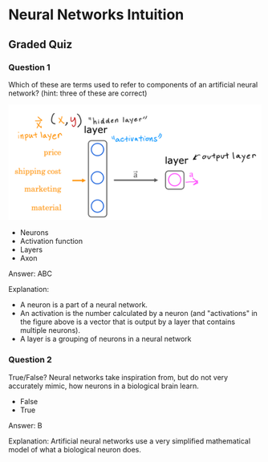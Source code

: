 # Neural Networks Intuition

## Graded Quiz

### Question 1

Which of these are terms used to refer to components of an artificial neural network? (hint: three of these are correct)

![NeuralComponents](./images/C2_W1_Q1_NeuralComponents.png)

- Neurons
- Activation function
- Layers
- Axon

Answer: ABC

Explanation:

- A neuron is a part of a neural network.
- An activation is the number calculated by a neuron (and "activations" in the figure above is a vector that is output by a layer that contains multiple neurons).
- A layer is a grouping of neurons in a neural network

### Question 2

True/False? Neural networks take inspiration from, but do not very accurately mimic, how neurons in a biological brain learn.

- False
- True

Answer: B

Explanation: Artificial neural networks use a very simplified mathematical model of what a biological neuron does.

